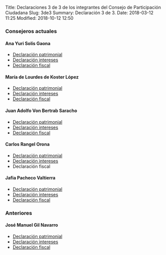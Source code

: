 Title: Declaraciones 3 de 3 de los integrantes del Consejo de Participación Ciudadana
Slug: 3de3
Summary: Declaración 3 de 3.
Date: 2018-03-12 11:25
Modified: 2018-10-12 12:50

### Consejeros actuales

#### Ana Yuri Solís Gaona

* [Declaración patrimonial](ana-yuri-solis-gaona-2017-patrimonial.pdf)
* [Declaración intereses](ana-yuri-solis-gaona-2017-intereses.pdf)
* [Declaración fiscal](ana-yuri-solis-gaona-2014-fiscal.pdf)

#### María de Lourdes de Koster López

* [Declaración patrimonial](maria-de-lourdes-de-koster-lopez-2017-patrimonial.pdf)
* [Declaración intereses](maria-de-lourdes-de-koster-lopez-2017-intereses.pdf)
* [Declaración fiscal](maria-de-lourdes-de-koster-lopez-2017-fiscal.pdf)

#### Juan Adolfo Von Bertrab Saracho

* [Declaración patrimonial](juan-adolfo-bon-bertrab-saracho-2017-patrimonial.pdf)
* [Declaración intereses](juan-adolfo-bon-bertrab-saracho-2017-intereses.pdf)
* [Declaración fiscal](juan-adolfo-bon-bertrab-saracho-2016-fiscal.pdf)

#### Carlos Rangel Orona

* [Declaración patrimonial](carlos-rangel-orona-2017-patrimonial.pdf)
* [Declaración intereses](carlos-rangel-orona-2017-intereses.pdf)
* Declaración fiscal

#### Jafia Pacheco Valtierra

* [Declaración patrimonial](jafia-pacheco-valtierra-2018-patrimonial.pdf)
* [Declaración intereses](jafia-pacheco-valtierra-2018-intereses.pdf)
* [Declaración fiscal](jafia-pacheco-valtierra-2018-fiscal.pdf)

### Anteriores

#### José Manuel Gil Navarro

* [Declaración patrimonial](jose-manuel-gil-navarro-2017-patrimonial.pdf)
* [Declaración intereses](jose-manuel-gil-navarro-2017-intereses.pdf)
* [Declaración fiscal](jose-manuel-gil-navarro-2017-fiscal.pdf)

